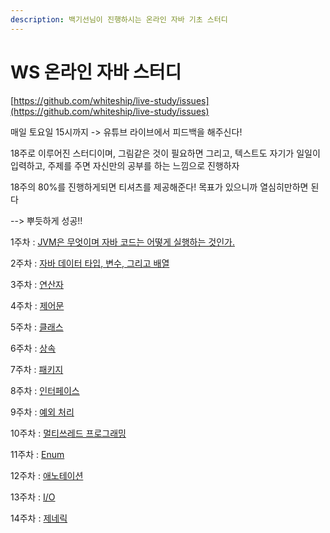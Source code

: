 ```yaml
---
description: 백기선님이 진행하시는 온라인 자바 기초 스터디
---
```


# WS 온라인 자바 스터디

[https://github.com/whiteship/live-study/issues](https://github.com/whiteship/live-study/issues)

매일 토요일 15시까지 -&gt; 유튜브 라이브에서 피드백을 해주신다!

 18주로 이루어진 스터디이며, 그림같은 것이 필요하면 그리고, 텍스트도 자기가 일일이 입력하고, 주제를 주면 자신만의 공부를 하는 느낌으로 진행하자

18주의 80%를 진행하게되면 티셔츠를 제공해준다! 목표가 있으니까 열심히만하면 된다

--&gt; 뿌듯하게 성공!!

1주차 : [JVM은 무엇이며 자바 코드는 어떻게 실행하는 것인가.](week1/day1.md)

2주차 : [자바 데이터 타입, 변수, 그리고 배열](week2.md)

3주차 : [연산자](week3.md)

4주차 : [제어문](week4.md)

5주차 : [클래스](week5.md)

6주차 : [상속](week6.md)

7주차 : [패키지](week7.md)

8주차 : [인터페이스](week8.md)

9주차 : [예외 처리](week9.md)

10주차 : [멀티쓰레드 프로그래밍](week10.md)

11주차 : [Enum](week11.md)

12주차 : [애노테이션](week12.md)

13주차 : [I/O](week13.md)

14주차 : [제네릭](week14.md)

